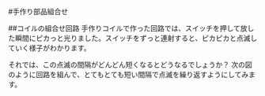 #手作り部品組合せ

##コイルの組合せ回路
手作りコイルで作った回路では、スイッチを押して放した瞬間にピカっと光りました。スイッチをずっと連射すると、ピカピカと点滅していく様子がわかります。

それでは、この点滅の間隔がどんどん短くなるとどうなるでしょうか？
次の図のように回路を組んで、とてもとても短い間隔で点滅を繰り返すようにしてみます。
